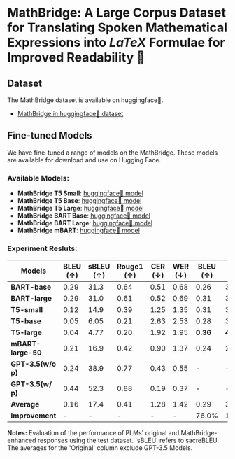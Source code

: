 # MathBridge: A Large Corpus Dataset for Translating Spoken Mathematical Expressions into $LaTeX$ Formulae for Improved Readability 🧮

## Dataset
The MathBridge dataset is available on huggingface🤗.

- [MathBridge in huggingface🤗 dataset](https://huggingface.co/datasets/aaai25withanonymous/MathBridge)

## Fine-tuned Models
We have fine-tuned a range of models on the MathBridge. These models are available for download and use on Hugging Face.

### Available Models:
- **MathBridge T5 Small**: [huggingface🤗 model](https://huggingface.co/aaai25withanonymous/MathBridge_T5_small)
- **MathBridge T5 Base**: [huggingface🤗 model](https://huggingface.co/aaai25withanonymous/MathBridge_T5_base)
- **MathBridge T5 Large**: [huggingface🤗 model](https://huggingface.co/aaai25withanonymous/MathBridge_T5_large)
- **MathBridge BART Base**: [huggingface🤗 model](https://huggingface.co/aaai25withanonymous/MathBridge_BART_base)
- **MathBridge BART Large**: [huggingface🤗 model](https://huggingface.co/aaai25withanonymous/MathBridge_BART_large)
- **MathBridge mBART**: [huggingface🤗 model](https://huggingface.co/aaai25withanonymous/MathBridge_mBART)

### Experiment Resluts:

| Models            | BLEU (↑) | sBLEU (↑) | Rouge1 (↑) | CER (↓) | WER (↓) | BLEU (↑) | sBLEU (↑) | Rouge1 (↑) | CER (↓) | WER (↓) |
|-------------------|---------|----------|-----------|-------|--------|--------------|---------------|----------------|------------|-------------|
| **BART-base**     | 0.29    | 31.3     | 0.64      | 0.51  | 0.68   | 0.26         | 38.7          | 0.64           | 0.42       | 0.58        |
| **BART-large**    | 0.29    | 31.0     | 0.61      | 0.52  | 0.69   | 0.31         | 35.2          | 0.63           | 0.48       | 0.54        |
| **T5-small**      | 0.12    | 14.9     | 0.39      | 1.25  | 1.35   | 0.31         | 38.4          | 0.75           | 0.35       | 0.55        |
| **T5-base**       | 0.05    | 6.05     | 0.21      | 2.63  | 2.53   | 0.28         | 36.6          | 0.67           | 0.50       | 0.74        |
| **T5-large**      | 0.04    | 4.77     | 0.20      | 1.92  | 1.95   | **0.36**     | **46.8**      | **0.82**       | **0.26**   | **0.49**    |
| **mBART-large-50**| 0.21    | 16.9     | 0.42      | 0.90  | 1.37   | 0.24         | 23.6          | 0.59           | 0.58       | 0.74        |
| **GPT-3.5(w/o p)**| 0.24    | 38.9     | 0.77      | 0.43  | 0.55   | -            | -             | -              | -          | -           |
| **GPT-3.5(w/ p)** | 0.44    | 52.3     | 0.88      | 0.19  | 0.37   | -            | -             | -              | -          | -           |
| **Average**       | 0.16    | 17.4     | 0.41      | 1.28  | 1.42   | 0.29         | 36.5          | 0.68           | 0.43       | 0.60        |
| **Improvement**   | -       | -        | -         | -     | -      | 76.0%        | 109.0%        | 65.9%          | 66.4%      | 57.5%       |

**Notes:** Evaluation of the performance of PLMs' original and MathBridge-enhanced responses using the test dataset. 'sBLEU' refers to sacreBLEU. The averages for the 'Original' column exclude GPT-3.5 Models.
